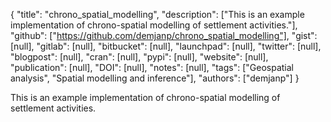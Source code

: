 {
  "title": "chrono_spatial_modelling",
  "description": ["This is an example implementation of chrono-spatial modelling of settlement activities."],
  "github": ["https://github.com/demjanp/chrono_spatial_modelling"],
  "gist": [null],
  "gitlab": [null],
  "bitbucket": [null],
  "launchpad": [null],
  "twitter": [null],
  "blogpost": [null],
  "cran": [null],
  "pypi": [null],
  "website": [null],
  "publication": [null],
  "DOI": [null],
  "notes": [null],
  "tags": ["Geospatial analysis", "Spatial modelling and inference"],
  "authors": ["demjanp"]
}

<!-- Generated by csv2md.R – do not edit by hand -->

This is an example implementation of chrono-spatial modelling of settlement activities.